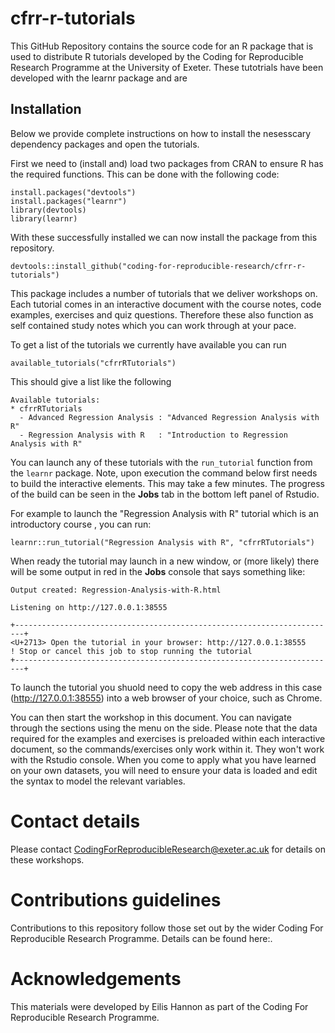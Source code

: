 # cfrr-r-tutorials

This GitHub Repository contains the source code for an R package that is used to distribute R tutorials developed by the Coding for Reproducible Research Programme at the University of Exeter. These tutotrials have been developed with the learnr package and are  


## Installation

Below we provide complete instructions on how to install the nesesscary dependency packages and open the tutorials. 

First we need to (install and) load two packages from CRAN to ensure R has the required functions. This can be done with the following code:

```
install.packages("devtools") 
install.packages("learnr") 
library(devtools)
library(learnr)

```

With these successfully installed we can now install the package from this repository.

```
devtools::install_github("coding-for-reproducible-research/cfrr-r-tutorials")
```

This package includes a number of tutorials that we deliver workshops on. Each tutorial comes in an interactive document with the course notes, code examples, exercises and quiz questions. Therefore these also function as self contained study notes which you can work through at your pace. 

To get a list of the tutorials we currently have available you can run

```
available_tutorials("cfrrRTutorials")
```

This should give a list like the following

```
Available tutorials:
* cfrrRTutorials
  - Advanced Regression Analysis : "Advanced Regression Analysis with R"
  - Regression Analysis with R   : "Introduction to Regression Analysis with R" 
```


You can launch any of these tutorials with the `run_tutorial` function from the `learnr` package. Note, upon execution the command below first needs to build the interactive elements. This may take a few minutes.  The progress of the build can be seen in the **Jobs** tab in the bottom left panel of Rstudio.

For example to launch the "Regression Analysis with R" tutorial which is an introductory course , you can run:

```
learnr::run_tutorial("Regression Analysis with R", "cfrrRTutorials")
```

When ready the tutorial may launch in a new window, or (more likely) there will be some output in red in the **Jobs** console that says something like:  

```
Output created: Regression-Analysis-with-R.html

Listening on http://127.0.0.1:38555

+------------------------------------------------------------------------+
<U+2713> Open the tutorial in your browser: http://127.0.0.1:38555
! Stop or cancel this job to stop running the tutorial
+------------------------------------------------------------------------+
```

To launch the tutorial you shuold need to copy the web address in this case (http://127.0.0.1:38555) into a web browser of your choice, such as Chrome. 

You can then start the workshop in this document. You can navigate through the sections using the menu on the side. Please note that the data required for the examples and exercises is preloaded within each interactive document, so the commands/exercises only work within it. They won't work with the Rstudio console. When you come to apply what you have learned on your own datasets, you will need to ensure your data is loaded and edit the syntax to model the relevant variables. 

# Contact details

Please contact CodingForReproducibleResearch@exeter.ac.uk for details on these workshops.

# Contributions guidelines

Contributions to this repository follow those set out by the wider Coding For Reproducible Research Programme. Details can be found here:<insert link>.

# Acknowledgements

This materials were developed by Eilis Hannon as part of the Coding For Reproducible Research Programme. 